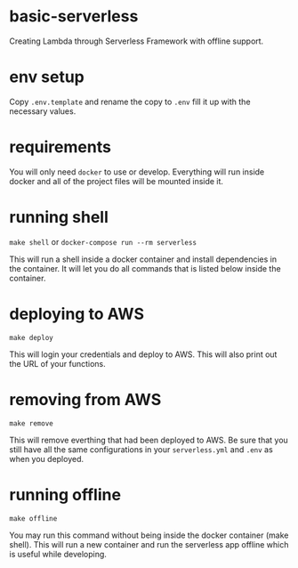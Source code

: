 # basic-serverless
Creating Lambda through Serverless Framework with offline support.

# env setup
Copy `.env.template` and rename the copy to `.env` fill it up with the necessary values.

# requirements
You will only need `docker` to use or develop. Everything will run inside docker and all of the project files will be mounted inside it.

# running shell
`make shell` or `docker-compose run --rm serverless`

This will run a shell inside a docker container and install dependencies in the container. It will let you do all commands that is listed below inside the container.

# deploying to AWS
`make deploy`

This will login your credentials and deploy to AWS. This will also print out the URL of your functions.

# removing from AWS
`make remove`

This will remove everthing that had been deployed to AWS. Be sure that you still have all the same configurations in your `serverless.yml` and `.env` as when you deployed.

# running offline
`make offline`

You may run this command without being inside the docker container (make shell). This will run a new container and run the serverless app offline which is useful while developing.
